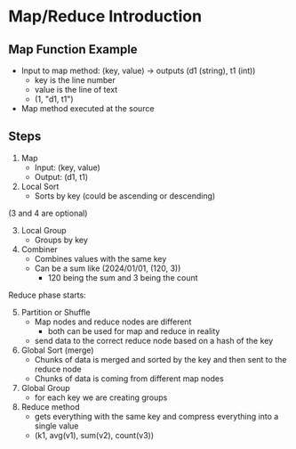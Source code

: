 # Map/Reduce Introduction

## Map Function Example
- Input to map method: (key, value) -> outputs (d1 (string), t1 (int))
    - key is the line number
    - value is the line of text
    - (1, "d1, t1")
- Map method executed at the source

## Steps
1. Map
    - Input: (key, value)
    - Output: (d1, t1)
2. Local Sort
    - Sorts by key (could be ascending or descending)

(3 and 4 are optional)

3. Local Group
    - Groups by key
4. Combiner
    - Combines values with the same key
    - Can be a sum like (2024/01/01, (120, 3))
        - 120 being the sum and 3 being the count

Reduce phase starts:

5. Partition or Shuffle
    - Map nodes and reduce nodes are different
        - both can be used for map and reduce in reality
    - send data to the correct reduce node based on a hash of the key
6. Global Sort (merge)
    - Chunks of data is merged and sorted by the key and then sent to the reduce node
    - Chunks of data is coming from different map nodes
7. Global Group
    - for each key we are creating groups
8. Reduce method
    - gets everything with the same key and compress everything into a single value
    - (k1, avg(v1), sum(v2), count(v3))
    